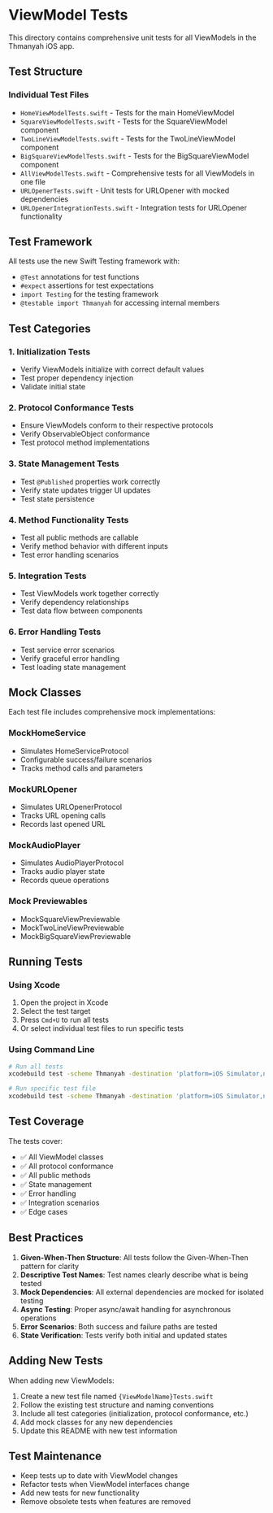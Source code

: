 # ViewModel Tests

This directory contains comprehensive unit tests for all ViewModels in the Thmanyah iOS app.

## Test Structure

### Individual Test Files

- `HomeViewModelTests.swift` - Tests for the main HomeViewModel
- `SquareViewModelTests.swift` - Tests for the SquareViewModel component
- `TwoLineViewModelTests.swift` - Tests for the TwoLineViewModel component
- `BigSquareViewModelTests.swift` - Tests for the BigSquareViewModel component
- `AllViewModelTests.swift` - Comprehensive tests for all ViewModels in one file
- `URLOpenerTests.swift` - Unit tests for URLOpener with mocked dependencies
- `URLOpenerIntegrationTests.swift` - Integration tests for URLOpener functionality

## Test Framework

All tests use the new Swift Testing framework with:

- `@Test` annotations for test functions
- `#expect` assertions for test expectations
- `import Testing` for the testing framework
- `@testable import Thmanyah` for accessing internal members

## Test Categories

### 1. Initialization Tests

- Verify ViewModels initialize with correct default values
- Test proper dependency injection
- Validate initial state

### 2. Protocol Conformance Tests

- Ensure ViewModels conform to their respective protocols
- Verify ObservableObject conformance
- Test protocol method implementations

### 3. State Management Tests

- Test `@Published` properties work correctly
- Verify state updates trigger UI updates
- Test state persistence

### 4. Method Functionality Tests

- Test all public methods are callable
- Verify method behavior with different inputs
- Test error handling scenarios

### 5. Integration Tests

- Test ViewModels work together correctly
- Verify dependency relationships
- Test data flow between components

### 6. Error Handling Tests

- Test service error scenarios
- Verify graceful error handling
- Test loading state management

## Mock Classes

Each test file includes comprehensive mock implementations:

### MockHomeService

- Simulates HomeServiceProtocol
- Configurable success/failure scenarios
- Tracks method calls and parameters

### MockURLOpener

- Simulates URLOpenerProtocol
- Tracks URL opening calls
- Records last opened URL

### MockAudioPlayer

- Simulates AudioPlayerProtocol
- Tracks audio player state
- Records queue operations

### Mock Previewables

- MockSquareViewPreviewable
- MockTwoLineViewPreviewable
- MockBigSquareViewPreviewable

## Running Tests

### Using Xcode

1. Open the project in Xcode
2. Select the test target
3. Press `Cmd+U` to run all tests
4. Or select individual test files to run specific tests

### Using Command Line

```bash
# Run all tests
xcodebuild test -scheme Thmanyah -destination 'platform=iOS Simulator,name=iPhone 15'

# Run specific test file
xcodebuild test -scheme Thmanyah -destination 'platform=iOS Simulator,name=iPhone 15' -only-testing:ThmanyahTests/HomeViewModelTests
```

## Test Coverage

The tests cover:

- ✅ All ViewModel classes
- ✅ All protocol conformance
- ✅ All public methods
- ✅ State management
- ✅ Error handling
- ✅ Integration scenarios
- ✅ Edge cases

## Best Practices

1. **Given-When-Then Structure**: All tests follow the Given-When-Then pattern for clarity
2. **Descriptive Test Names**: Test names clearly describe what is being tested
3. **Mock Dependencies**: All external dependencies are mocked for isolated testing
4. **Async Testing**: Proper async/await handling for asynchronous operations
5. **Error Scenarios**: Both success and failure paths are tested
6. **State Verification**: Tests verify both initial and updated states

## Adding New Tests

When adding new ViewModels:

1. Create a new test file named `{ViewModelName}Tests.swift`
2. Follow the existing test structure and naming conventions
3. Include all test categories (initialization, protocol conformance, etc.)
4. Add mock classes for any new dependencies
5. Update this README with new test information

## Test Maintenance

- Keep tests up to date with ViewModel changes
- Refactor tests when ViewModel interfaces change
- Add new tests for new functionality
- Remove obsolete tests when features are removed
